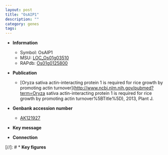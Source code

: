 ```yaml
---
layout: post
title: "OsAIP1"
description: ""
category: genes
tags: 
---
```


* **Information**  
    + Symbol: OsAIP1  
    + MSU: [LOC_Os01g03510](http://rice.plantbiology.msu.edu/cgi-bin/ORF_infopage.cgi?orf=LOC_Os01g03510)  
    + RAPdb: [Os01g0125800](http://rapdb.dna.affrc.go.jp/viewer/gbrowse_details/irgsp1?name=Os01g0125800)  

* **Publication**  
    + [Oryza sativa actin-interacting protein 1 is required for rice growth by promoting actin turnover](http://www.ncbi.nlm.nih.gov/pubmed?term=Oryza sativa actin-interacting protein 1 is required for rice growth by promoting actin turnover%5BTitle%5D), 2013, Plant J.

* **Genbank accession number**  
    + [AK121927](http://www.ncbi.nlm.nih.gov/nuccore/AK121927)

* **Key message**  

* **Connection**  

[//]: # * **Key figures**  


